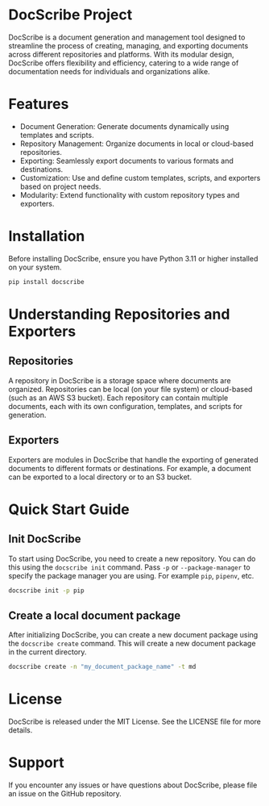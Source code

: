 # DocScribe Project

DocScribe is a document generation and management tool designed to streamline the process of creating, managing, and exporting documents across different repositories and platforms. With its modular design, DocScribe offers flexibility and efficiency, catering to a wide range of documentation needs for individuals and organizations alike.

# Features

- Document Generation: Generate documents dynamically using templates and scripts.
- Repository Management: Organize documents in local or cloud-based repositories.
- Exporting: Seamlessly export documents to various formats and destinations.
- Customization: Use and define custom templates, scripts, and exporters based on project needs.
- Modularity: Extend functionality with custom repository types and exporters.

# Installation
Before installing DocScribe, ensure you have Python 3.11 or higher installed on your system.

```bash
pip install docscribe
```

# Understanding Repositories and Exporters

## Repositories
A repository in DocScribe is a storage space where documents are organized. Repositories can be local (on your file system) or cloud-based (such as an AWS S3 bucket). Each repository can contain multiple documents, each with its own configuration, templates, and scripts for generation.

## Exporters
Exporters are modules in DocScribe that handle the exporting of generated documents to different formats or destinations. For example, a document can be exported to a local directory or to an S3 bucket.

# Quick Start Guide

## Init DocScribe
To start using DocScribe, you need to create a new repository. You can do this using the `docscribe init` command. Pass `-p` or `--package-manager` to specify the package manager you are using. For example `pip`, `pipenv`, etc.

```bash
docscribe init -p pip
```

## Create a local document package
After initializing DocScribe, you can create a new document package using the `docscribe create` command. This will create a new document package in the current directory.

```bash
docscribe create -n "my_document_package_name" -t md
```



# License
DocScribe is released under the MIT License. See the LICENSE file for more details.

# Support
If you encounter any issues or have questions about DocScribe, please file an issue on the GitHub repository.
